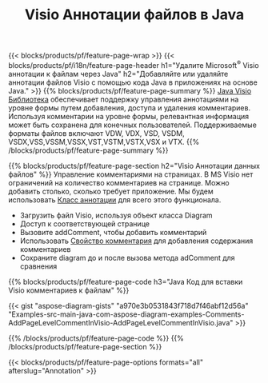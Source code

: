 ﻿---
title: Visio Аннотации файлов в Java
url: /ru/java/annotation/
description: Добавьте или удалите аннотацию данных Visio всего несколькими строками кода Java.
---
{{< blocks/products/pf/feature-page-wrap >}}
{{< blocks/products/pf/i18n/feature-page-header h1="Удалите Microsoft<sup>&reg;</sup> Visio аннотации к файлам через Java" h2="Добавляйте или удаляйте аннотации файлов Visio с помощью кода Java в приложениях на основе Java." >}}
{{% blocks/products/pf/feature-page-summary %}}
[Java Visio Библиотека](/diagram/java/) обеспечивает поддержку управления аннотациями на уровне формы путем добавления, доступа и удаления комментариев. Используя комментарии на уровне формы, релевантная информация может быть сохранена для конечных пользователей. Поддерживаемые форматы файлов включают VDW, VDX, VSD, VSDM, VSDX,VSS,VSSM,VSSX,VST,VSTM,VSTX,VSX и VTX.
{{% /blocks/products/pf/feature-page-summary %}}

{{% blocks/products/pf/feature-page-section h2="Visio Аннотации данных файлов" %}}
Управление комментариями на страницах. В MS Visio нет ограничений на количество комментариев на странице. Можно добавить столько, сколько требует приложение. Мы будем использовать [Класс аннотации](https://apireference.aspose.com/diagram/java/com.aspose.diagram/annotation) для всего этого функционала.

+ Загрузить файл Visio, используя объект класса Diagram
+ Доступ к соответствующей странице 
+ Вызовите addComment, чтобы добавить комментарий
+ Использовать [Свойство комментария](https://apireference.aspose.com/diagram/java/com.aspose.diagram/annotation#Comment) для добавления содержания комментариев 
+ Сохраните diagram до и после вызова метода adComment для сравнения

{{% blocks/products/pf/feature-page-code h3="Java Код для вставки Visio комментариев к файлам" %}}

{{< gist "aspose-diagram-gists" "a970e3b0531843f718d7f46abf12d56a" "Examples-src-main-java-com-aspose-diagram-examples-Comments-AddPageLevelCommentInVisio-AddPageLevelCommentInVisio.java" >}}

{{% /blocks/products/pf/feature-page-code %}}
{{% /blocks/products/pf/feature-page-section %}}

{{< blocks/products/pf/feature-page-options formats="all" afterslug="Annotation" >}}